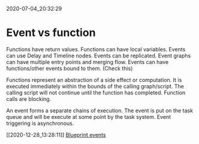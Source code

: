 2020-07-04_20:32:29

# Event vs function

Functions have return values.
Functions can have local variables.
Events can use Delay and Timeline nodes.
Events can be replicated.
Event graphs can have multiple entry points and merging flow.
Events can have functions/other events bound to them. (Check this)

Functions represent an abstraction of a side effect or computation. It is executed immediately within the bounds of the calling graph/script. The calling script will not continue until the function has completed. Function calls are blocking.

An event forms a separate chains of execution. The event is put on the task queue and will be execute at some point by the task system. Event triggering is asynchronous.

[[2020-12-28_13:28:11]] [Blueprint events](./Blueprint%20events.md)  